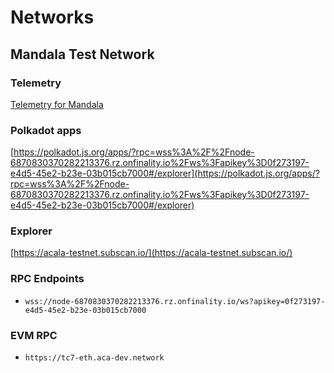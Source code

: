 # Networks

## Mandala Test Network

### Telemetry

[Telemetry for Mandala](https://telemetry.polkadot.io/#list/0x5c562e6300954998233c9a40b6b86f3028977e6d32d0da1af207738d19f98c1b)

### Polkadot apps

[https://polkadot.js.org/apps/?rpc=wss%3A%2F%2Fnode-6870830370282213376.rz.onfinality.io%2Fws%3Fapikey%3D0f273197-e4d5-45e2-b23e-03b015cb7000#/explorer](https://polkadot.js.org/apps/?rpc=wss%3A%2F%2Fnode-6870830370282213376.rz.onfinality.io%2Fws%3Fapikey%3D0f273197-e4d5-45e2-b23e-03b015cb7000#/explorer)

### Explorer

[https://acala-testnet.subscan.io/](https://acala-testnet.subscan.io/)

### RPC Endpoints

* `wss://node-6870830370282213376.rz.onfinality.io/ws?apikey=0f273197-e4d5-45e2-b23e-03b015cb7000`

### EVM RPC 

* `https://tc7-eth.aca-dev.network`
